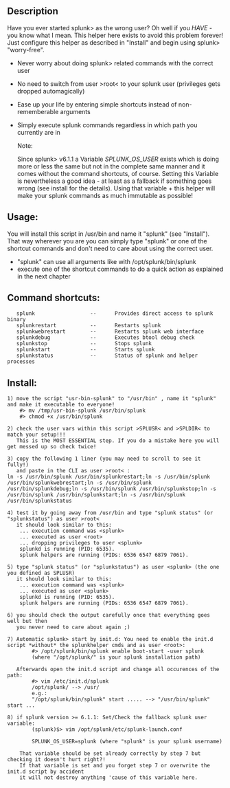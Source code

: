 ## Description

   Have you ever started splunk> as the wrong user? Oh well if you *HAVE* - you know what I
   mean. This helper here exists to avoid this problem forever! 
   Just configure this helper as described in "Install" and begin using splunk> "worry-free".

- Never worry about doing splunk> related commands with the correct user
- No need to switch from user >root< to your splunk user (privileges gets dropped automagically)
- Ease up your life by entering simple shortcuts instead of non-rememberable arguments
- Simply execute splunk commands regardless in which path you currently are in


   Note:
   
   Since splunk> v6.1.1 a Variable *SPLUNK_OS_USER* exists which is doing more or less the same
   but not in the complete same manner and it comes without the command shortcuts, of course.
   Setting this Variable is nevertheless a good idea - at least as a fallback if something goes wrong
   (see install for the details). Using that variable + this helper will make your splunk commands
   as much immutable as possible!

## Usage:

   You will install this script in /usr/bin and name it "splunk" (see "Install"). That way wherever
   you are you can simply type "splunk" or one of the shortcut commands and don't need to care
   about using the correct user.

- "splunk" can use all arguments like with /opt/splunk/bin/splunk
- execute one of the shortcut commands to do a quick action as explained in the next chapter

## Command shortcuts:

       splunk                  --      Provides direct access to splunk binary
       splunkrestart           --      Restarts splunk
       splunkwebrestart        --      Restarts splunk web interface
       splunkdebug             --      Executes btool debug check
       splunkstop              --      Stops splunk
       splunkstart             --      Starts splunk
       splunkstatus            --      Status of splunk and helper processes

## Install:

	1) move the script "usr-bin-splunk" to "/usr/bin" , name it "splunk" and make it executable to everyone!
		#> mv /tmp/usr-bin-splunk /usr/bin/splunk
		#> chmod +x /usr/bin/splunk
		
	2) check the user vars within this script >SPLUSR< and >SPLDIR< to match your setup!!!
	   This is the MOST ESSENTIAL step. If you do a mistake here you will get messed up so check twice!
	   
	3) copy the following 1 liner (you may need to scroll to see it fully!) 
	   and paste in the CLI as user >root< :
	ln -s /usr/bin/splunk /usr/bin/splunkrestart;ln -s /usr/bin/splunk /usr/bin/splunkwebrestart;ln -s /usr/bin/splunk /usr/bin/splunkdebug;ln -s /usr/bin/splunk /usr/bin/splunkstop;ln -s /usr/bin/splunk /usr/bin/splunkstart;ln -s /usr/bin/splunk /usr/bin/splunkstatus
	
	4) test it by going away from /usr/bin and type "splunk status" (or "splunkstatus") as user >root<
	   it should look similar to this:
		... execution command was <splunk>
		... executed as user <root>
		... dropping privileges to user <splunk>
		splunkd is running (PID: 6535).
		splunk helpers are running (PIDs: 6536 6547 6879 7061).
		
	5) type "splunk status" (or "splunkstatus") as user <splunk> (the one you defined as SPLUSR)
	   it should look similar to this:
		... execution command was <splunk>
		... executed as user <splunk>
		splunkd is running (PID: 6535).
		splunk helpers are running (PIDs: 6536 6547 6879 7061).
		
	6) you should check the output carefully once that everything goes well but then
	   you never need to care about again ;)
       
    7) Automatic splunk> start by init.d: You need to enable the init.d script *without* the splunkhelper cmds and as user <root>:
            #> /opt/splunk/bin/splunk enable boot-start -user splunk
            (where "/opt/splunk/" is your splunk installation path)
       
       Afterwards open the init.d script and change all occurences of the path:
            #> vim /etc/init.d/splunk
            /opt/splunk/ --> /usr/
            e.g.:
            "/opt/splunk/bin/splunk" start ..... --> "/usr/bin/splunk" start ...
    
    8) if splunk version >= 6.1.1: Set/Check the fallback splunk user variable:
            (splunk)$> vim /opt/splunk/etc/splunk-launch.conf
            
            SPLUNK_OS_USER=splunk (where "splunk" is your splunk username)
            
        That variable should be set already correctly by step 7 but checking it doesn't hurt right?!
        If that variable is set and you forget step 7 or overwrite the init.d script by accident
        it will not destroy anything 'cause of this variable here.
        